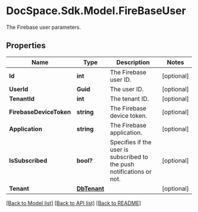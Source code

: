 # DocSpace.Sdk.Model.FireBaseUser
The Firebase user parameters.

## Properties

Name | Type | Description | Notes
------------ | ------------- | ------------- | -------------
**Id** | **int** | The Firebase user ID. | [optional] 
**UserId** | **Guid** | The user ID. | [optional] 
**TenantId** | **int** | The tenant ID. | [optional] 
**FirebaseDeviceToken** | **string** | The Firebase device token. | [optional] 
**Application** | **string** | The Firebase application. | [optional] 
**IsSubscribed** | **bool?** | Specifies if the user is subscribed to the push notifications or not. | [optional] 
**Tenant** | [**DbTenant**](DbTenant.md) |  | [optional] 

[[Back to Model list]](../README.md#documentation-for-models) [[Back to API list]](../README.md#documentation-for-api-endpoints) [[Back to README]](../README.md)

